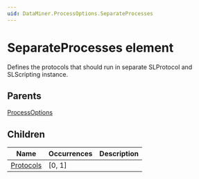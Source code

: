 ```yaml
---
uid: DataMiner.ProcessOptions.SeparateProcesses
---
```


# SeparateProcesses element

Defines the protocols that should run in separate SLProtocol and SLScripting instance.

## Parents

[ProcessOptions](xref:DataMiner.ProcessOptions)

## Children

| Name | Occurrences | Description |
| --- | --- | --- |
| [Protocols](xref:DataMiner.ProcessOptions.SeparateProcesses.Protocols) | [0, 1] |  |
